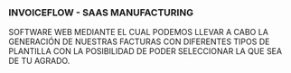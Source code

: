 ### INVOICEFLOW - SAAS MANUFACTURING

SOFTWARE WEB MEDIANTE EL CUAL PODEMOS LLEVAR A CABO LA GENERACIÓN DE NUESTRAS FACTURAS CON DIFERENTES TIPOS DE PLANTILLA CON LA POSIBILIDAD DE PODER SELECCIONAR LA QUE SEA DE TU AGRADO.


